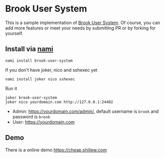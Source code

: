 # Brook User System

This is a sample implementation of [Brook User System](https://github.com/txthinking/brook/blob/master/protocol/user.md). Of course, you can add more features or meet your needs by submitting PR or by forking for yourself.

## Install via [nami](https://github.com/txthinking/nami)

```
nami install brook-user-system
```

If you don't have joker, nico and sshexec yet

```
nami install joker nico sshexec
```

Run it

```
joker brook-user-system
joker nico yourdomain.com http://127.0.0.1:24402
```

- Admin: https://yourdomain.com/admin/, default username is `brook` and password is `brook`
- User: https://yourdomain.com

## Demo

There is a online demo https://cheap.shiliew.com
